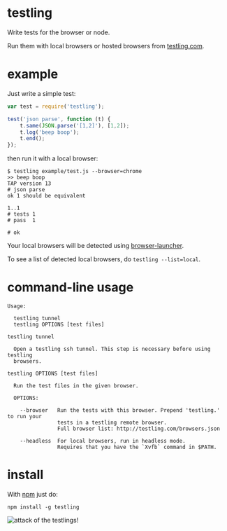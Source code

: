 # testling

Write tests for the browser or node.

Run them with local browsers or hosted browsers from
[testling.com](http://testling.com).

# example

Just write a simple test:

``` js
var test = require('testling');

test('json parse', function (t) {
    t.same(JSON.parse('[1,2]'), [1,2]);
    t.log('beep boop');
    t.end();
});
```

then run it with a local browser:

```
$ testling example/test.js --browser=chrome
>> beep boop
TAP version 13
# json parse
ok 1 should be equivalent

1..1
# tests 1
# pass  1

# ok
```

Your local browsers will be detected using
[browser-launcher](https://github.com/substack/browser-launcher).

To see a list of detected local browsers, do `testling --list=local`.


# command-line usage

```
Usage:

  testling tunnel
  testling OPTIONS [test files]

testling tunnel

  Open a testling ssh tunnel. This step is necessary before using testling
  browsers.

testling OPTIONS [test files]

  Run the test files in the given browser.
  
  OPTIONS:

    --browser   Run the tests with this browser. Prepend 'testling.' to run your
                tests in a testling remote browser.
                Full browser list: http://testling.com/browsers.json

    --headless  For local browsers, run in headless mode.
                Requires that you have the `Xvfb` command in $PATH.

```

# install

With [npm](http://npmjs.org) just do:

```
npm install -g testling
```

![attack of the testlings!](http://substack.net/images/browsers/war_of_the_browsers.png)
